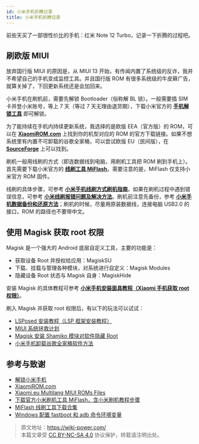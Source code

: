```yaml
---
id: 小米手机折腾记录
title: 小米手机折腾记录
---
```


前些天买了一部很性价比的手机：红米 Note 12 Turbo，记录一下折腾的过程吧。

## 刷欧版 MIUI

放弃国行版 MIUI 的原因是，从 MIUI 13 开始，有传闻内置了系统级的反诈，我并不希望自己的手机变成监控工具。并且国行版 ROM 有很多系统级的牛皮藓广告，就算关掉了，下回更新系统还是会加回来。

小米手机在刷机前，需要先解锁 Bootloader（俗称解 BL 锁）。一般需要插 SIM 卡并登小米账号，等上 7 天（等过 7 天无理由退货期），下载小米官方的 [**手机解锁工具**](https://www.miui.com/unlock/index.html) 即可解锁。

为了能持续在手机内持续更新系统，我选择的是欧版 EEA（官方版）的 ROM，可以在 [**XiaomiROM.com**](https://xiaomirom.com/) 上找到你的机型对应的 ROM 的官方下载链接。如果不想系统里有内置不可卸载的谷歌全家桶，可以尝试欧版 EU（民间版），在 [**SourceForge**](https://sourceforge.net/projects/xiaomi-eu-multilang-miui-roms/files/xiaomi.eu/) 上可以找到。

刷机一般用线刷的方式（即连数据线到电脑，用刷机工具把 ROM 刷到手机上）。首先需要下载小米官方的 [**线刷工具 MiFlash**](https://miuiver.com/miflash/)。需要注意的是，MiFlash 仅支持小米官方 ROM 固件。

线刷的具体步骤，可参考 [**小米手机线刷方式刷机指南**](https://miuiver.com/how-to-flash-xiaomi-phone/)。如果在刷机过程中遇到错误信息，可参考 [**小米线刷报错问题及解决方法**](https://miuiver.com/miflash-problem-list/)。刷机前注意先备份，参考 [**小米手机数据备份和还原方法**](https://miuiver.com/mi-phone-data-backup/)；刷机的时候，尽量用原装数据线，连接电脑 USB2.0 的接口，ROM 的路径也不要带中文。

## 使用 Magisk 获取 root 权限

Magisk 是一个强大的 Android 底层自定义工具，主要的功能是：

- 获取设备 Root 并授权给应用：MagiskSU
- 下载、挂载与管理各种模块，对系统进行自定义：Magisk Modules
- 隐藏设备 Root 状态与 Magisk 自身：MagiskHide

安装 Magisk 的具体教程可参考 [**小米手机安装面具教程（Xiaomi 手机获取 root 权限）**](https://magiskcn.com/)。

刷入 Magisk 并获取 root 权限后，有以下的玩法可以试试：

- [LSPosed 安装教程（LSP 框架安装教程）](https://magiskcn.com/lsposed-install)
- [MIUI 系统拯救计划](https://yzddmr6.com/posts/save-my-miui-system/)
- [Magisk 安装 Shamiko 模块对软件隐藏 Root](https://miuiver.com/magisk-installation-shamiko/)
- [小米手机卸载谷歌全家桶软件方法](https://miuiver.com/remove-built-in-software/)

## 参考与致谢

- [解锁小米手机](https://www.miui.com/unlock/index.html)
- [XiaomiROM.com](https://xiaomirom.com/)
- [Xiaomi.eu Multilang MIUI ROMs Files](https://sourceforge.net/projects/xiaomi-eu-multilang-miui-roms/files/xiaomi.eu/)
- [下载官方小米刷机工具 MiFlash，含小米刷机教程步骤](https://xiaomirom.com/download-xiaomi-flash-tool-miflash/)
- [MiFlash 线刷工具下载合集](https://miuiver.com/miflash/)
- [Windows 配置 fastboot 和 adb 命令环境变量](https://miuiver.com/add-fastboot-and-adb-environment-variables/)

> 原文地址：<https://wiki-power.com/>  
> 本篇文章受 [CC BY-NC-SA 4.0](https://creativecommons.org/licenses/by/4.0/deed.zh) 协议保护，转载请注明出处。
